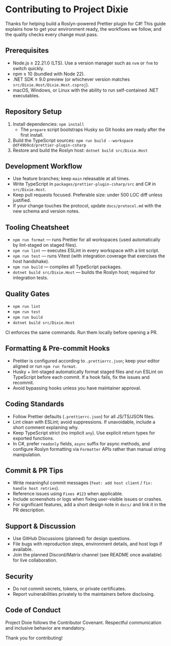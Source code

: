 # Contributing to Project Dixie

Thanks for helping build a Roslyn-powered Prettier plugin for C#! This guide explains how to get your environment ready, the workflows we follow, and the quality checks every change must pass.

## Prerequisites

- Node.js ≥ 22.21.0 (LTS). Use a version manager such as `nvm` or `fnm` to switch quickly.
- npm ≥ 10 (bundled with Node 22).
- .NET SDK ≥ 9.0 preview (or whichever version matches `src/Dixie.Host/Dixie.Host.csproj`).
- macOS, Windows, or Linux with the ability to run self-contained .NET executables.

## Repository Setup

1. Install dependencies: `npm install`
   - The `prepare` script bootstraps Husky so Git hooks are ready after the first install.
2. Build the TypeScript sources: `npm run build --workspace @df49b9cd/prettier-plugin-csharp`
3. Restore and build the Roslyn host: `dotnet build src/Dixie.Host`

## Development Workflow

- Use feature branches; keep `main` releasable at all times.
- Write TypeScript in `packages/prettier-plugin-csharp/src` and C# in `src/Dixie.Host`.
- Keep pull requests focused. Preferable size: under 500 LOC diff unless justified.
- If your change touches the protocol, update `docs/protocol.md` with the new schema and version notes.

## Tooling Cheatsheet

- `npm run format` — runs Prettier for all workspaces (used automatically by lint-staged on staged files).
- `npm run lint` — executes ESLint in every workspace with a lint script.
- `npm run test` — runs Vitest (with integration coverage that exercises the host handshake).
- `npm run build` — compiles all TypeScript packages.
- `dotnet build src/Dixie.Host` — builds the Roslyn host; required for integration tests.

## Quality Gates

- `npm run lint`
- `npm run test`
- `npm run build`
- `dotnet build src/Dixie.Host`

CI enforces the same commands. Run them locally before opening a PR.

## Formatting & Pre-commit Hooks

- Prettier is configured according to `.prettierrc.json`; keep your editor aligned or run `npm run format`.
- Husky + lint-staged automatically format staged files and run ESLint on TypeScript before each commit. If a hook fails, fix the issues and recommit.
- Avoid bypassing hooks unless you have maintainer approval.

## Coding Standards

- Follow Prettier defaults (`.prettierrc.json`) for all JS/TS/JSON files.
- Lint clean with ESLint; avoid suppressions. If unavoidable, include a short comment explaining why.
- Keep TypeScript strict (no implicit `any`). Use explicit return types for exported functions.
- In C#, prefer `readonly` fields, `async` suffix for async methods, and configure Roslyn formatting via `Formatter` APIs rather than manual string manipulation.

## Commit & PR Tips

- Write meaningful commit messages (`feat: add host client` / `fix: handle host retries`).
- Reference issues using `Fixes #123` when applicable.
- Include screenshots or logs when fixing user-visible issues or crashes.
- For significant features, add a short design note in `docs/` and link it in the PR description.

## Support & Discussion

- Use GitHub Discussions (planned) for design questions.
- File bugs with reproduction steps, environment details, and host logs if available.
- Join the planned Discord/Matrix channel (see README once available) for live collaboration.

## Security

- Do not commit secrets, tokens, or private certificates.
- Report vulnerabilities privately to the maintainers before disclosing.

## Code of Conduct

Project Dixie follows the Contributor Covenant. Respectful communication and inclusive behavior are mandatory.

Thank you for contributing!
